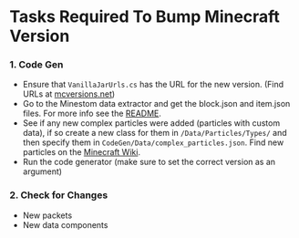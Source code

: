 # Tasks Required To Bump Minecraft Version

### 1. Code Gen
- Ensure that `VanillaJarUrls.cs` has the URL for the new version. (Find URLs at [mcversions.net](https://mcversions.net/))
- Go to the Minestom data extractor and get the block.json and item.json files. For more info
see the [README](../CodeGen/Data/README.md).
- See if any new complex particles were added (particles with custom data), if so
create a new class for them in `/Data/Particles/Types/` and then specify them in
`CodeGen/Data/complex_particles.json`. Find new particles on the [Minecraft Wiki](https://minecraft.wiki/w/Java_Edition_protocol/Particles).
- Run the code generator (make sure to set the correct version as an argument)

### 2. Check for Changes
- New packets
- New data components

